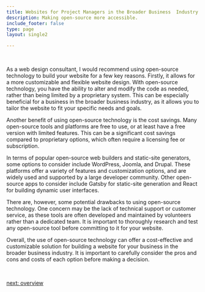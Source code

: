 ```yaml
---
title: Websites for Project Managers in the Broader Business  Industry
description: Making open-source more accessible.
include_footer: false
type: page
layout: single2

---
```


<br>
<p>
As a web design consultant, I would recommend using open-source technology to build your website for a few key reasons. Firstly, it allows for a more customizable and flexible website design. With open-source technology, you have the ability to alter and modify the code as needed, rather than being limited by a proprietary system. This can be especially beneficial for a business in the broader business industry, as it allows you to tailor the website to fit your specific needs and goals.

Another benefit of using open-source technology is the cost savings. Many open-source tools and platforms are free to use, or at least have a free version with limited features. This can be a significant cost savings compared to proprietary options, which often require a licensing fee or subscription.

In terms of popular open-source web builders and static-site generators, some options to consider include WordPress, Joomla, and Drupal. These platforms offer a variety of features and customization options, and are widely used and supported by a large developer community. Other open-source apps to consider include Gatsby for static-site generation and React for building dynamic user interfaces.

There are, however, some potential drawbacks to using open-source technology. One concern may be the lack of technical support or customer service, as these tools are often developed and maintained by volunteers rather than a dedicated team. It is important to thoroughly research and test any open-source tool before committing to it for your website.

Overall, the use of open-source technology can offer a cost-effective and customizable solution for building a website for your business in the broader business industry. It is important to carefully consider the pros and cons and costs of each option before making a decision.

<br>

<a href="https://workdojos.com/projectmanagers/overview">next: overview</a>
<br>
<br>
</p>
